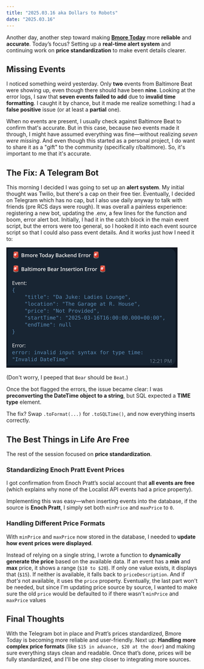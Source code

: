 ```yaml
---
title: "2025.03.16 aka Dollars to Robots"
date: "2025.03.16"
---
```


Another day, another step toward making [**Bmore Today**](https://bmoretoday.modamo.xyz/) more **reliable** and **accurate**. Today’s focus? Setting up a **real-time alert system** and continuing work on **price standardization** to make event details clearer.

## Missing Events

I noticed something weird yesterday. Only **two** events from Baltimore Beat were showing up, even though there should have been **nine**. Looking at the error logs, I saw that **seven events failed to add** due to **invalid time formatting**. I caught it by chance, but it made me realize something: I had a **false positive** issue (or at least a **partial** one).

When no events are present, I usually check against Baltimore Beat to confirm that's accurate. But in this case, because *two* events made it through, I might have assumed everything was fine—without realizing *seven were missing*. And even though this started as a personal project, I do want to share it as a "gift" to the community (specifically r/baltimore). So, it's important to me that it's accurate.

## The Fix: A Telegram Bot

This morning I decided I was going to set up an **alert system**. My initial thought was Twilio, but there's a cap on their free tier. Eventually, I decided on Telegram which has no cap, but I also use daily anyway to talk with friends (pre RCS days were rough). It was overall a painless experience: registering a new bot, updating the .env, a few lines for the function and boom, error alert bot. Initially, I had it in the catch block in the main event script, but the errors were too general, so I hooked it into each event source script so that I could also pass event details. And it works just how I need it to:

![](/public/images/telegramBot.png)

(Don't worry, I peeped that `Bear` should be `Beat`.)

Once the bot flagged the errors, the issue became clear: I was **preconverting the DateTime object to a string**, but SQL expected a **TIME type** element.

The fix? Swap `.toFormat(...)` for `.toSQLTime()`, and now everything inserts correctly.

## The Best Things in Life Are Free

The rest of the session focused on **price standardization**.

### Standardizing Enoch Pratt Event Prices

I got confirmation from Enoch Pratt’s social account that **all events are free** (which explains why none of the Localist API events had a price property).

Implementing this was easy—when inserting events into the database, if the source is **Enoch Pratt**, I simply set both `minPrice` and `maxPrice` to `0`.

### Handling Different Price Formats

With `minPrice` and `maxPrice` now stored in the database, I needed to **update how event prices were displayed**.

Instead of relying on a single string, I wrote a function to **dynamically generate the price** based on the available data. If an event has a **min** and **max** price, it shows a range (`$10 to $20`). If only one value exists, it displays that (`$15`). If neither is available, it falls back to `priceDescription`. And if _that's_ not available, it uses the `price` property. Eventually, the last part won't be needed, but since I'm updating price source by source, I wanted to make sure the old `price` would be defaulted to if there wasn't `minPrice` and `maxPrice` values

## Final Thoughts

With the Telegram bot in place and Pratt’s prices standardized, Bmore Today is becoming more reliable and user-friendly. Next up: **Handling more complex price formats** (like `$15 in advance, $20 at the door`) and making sure everything stays clean and readable. Once that’s done, prices will be fully standardized, and I'll be one step closer to integrating more sources.